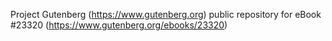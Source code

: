 Project Gutenberg (https://www.gutenberg.org) public repository for eBook #23320 (https://www.gutenberg.org/ebooks/23320)
